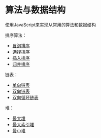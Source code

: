 # 算法与数据结构

使用JavaScript来实现从常用的算法和数据结构

排序算法：

- [冒泡排序](https://github.com/taokexia/JavaScript-Algorithm/blob/master/JavaScript/Sort/BubbleSort.js)
- [选择排序](https://github.com/taokexia/JavaScript-Algorithm/blob/master/JavaScript/Sort/SelectSort.js)
- [插入排序](https://github.com/taokexia/JavaScript-Algorithm/blob/master/JavaScript/Sort/InsertSort.js)
- [归并排序](https://github.com/taokexia/JavaScript-Algorithm/blob/master/JavaScript/Sort/MergeSortI.js)

链表：

- [单向链表](https://github.com/taokexia/JavaScript-Algorithm/blob/master/JavaScript/LinkedList/LinkedList.js)
- [双向链表](https://github.com/taokexia/JavaScript-Algorithm/blob/master/JavaScript/LinkedList/DoubleLinkedList.js)
- [双向循环链表](https://github.com/taokexia/JavaScript-Algorithm/blob/master/JavaScript/LinkedList/DoubleLoopLinkedList.js)

堆：

- [最大堆](https://github.com/taokexia/JavaScript-Algorithm/blob/master/JavaScript/Heap/MaxHeap.js)
- [最大索引堆](https://github.com/taokexia/JavaScript-Algorithm/blob/master/JavaScript/Heap/IndexMaxHeap.js)
- [最小堆](https://github.com/taokexia/JavaScript-Algorithm/blob/master/JavaScript/Heap/MinHeap.js)
